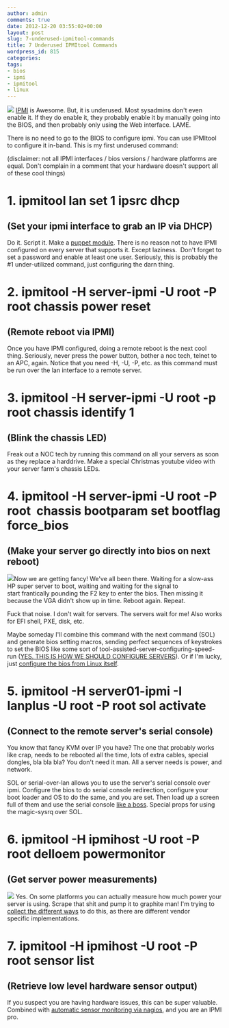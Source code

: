 ```yaml
---
author: admin
comments: true
date: 2012-12-20 03:55:02+00:00
layout: post
slug: 7-underused-ipmitool-commands
title: 7 Underused IPMItool Commands
wordpress_id: 815
categories:
tags:
- bios
- ipmi
- ipmitool
- linux
---
```


![](/uploads/interesting-ipmi-239x300.jpg)
[IPMI](http://en.wikipedia.org/wiki/Intelligent_Platform_Management_Interface) is Awesome. But, it is underused. Most sysadmins don't even enable it. If they do enable it, they probably enable it by manually going into the BIOS, and then probably only using the Web interface. LAME.

There is no need to go to the BIOS to configure ipmi. You can use IPMItool to configure it in-band. This is my first underused command:

(disclaimer: not all IPMI interfaces / bios versions / hardware platforms are equal. Don't complain in a comment that your hardware doesn't support all of these cool things)


# 1. ipmitool lan set 1 ipsrc dhcp




## (Set your ipmi interface to grab an IP via DHCP)


Do it. Script it. Make a [puppet module](https://github.com/zoide/puppet-ipmi/). There is no reason not to have IPMI configured on every server that supports it. Except laziness.  Don't forget to set a password and enable at least one user. Seriously, this is probably the #1 under-utilized command, just configuring the darn thing.


# 2. ipmitool -H server-ipmi -U root -P root chassis power reset




## (Remote reboot via IPMI)


Once you have IPMI configured, doing a remote reboot is the next cool thing. Seriously, never press the power button, bother a noc tech, telnet to an APC, again. Notice that you need -H, -U, -P, etc. as this command must be run over the lan interface to a remote server.


# 3. ipmitool -H server-ipmi -U root -p root chassis identify 1




## (Blink the chassis LED)


Freak out a NOC tech by running this command on all your servers as soon as they replace a harddrive. Make a special Christmas youtube video with your server farm's chassis LEDs.


# 4. ipmitool -H server-ipmi -U root -P root  chassis bootparam set bootflag force_bios




## (Make your server go directly into bios on next reboot)


[![](/uploads/morpheus-ipmi-300x300.jpg)](/uploads/morpheus-ipmi.jpg)Now we are getting fancy! We've all been there. Waiting for a slow-ass HP super server to boot, waiting and waiting for the signal to start frantically pounding the F2 key to enter the bios. Then missing it because the VGA didn't show up in time. Reboot again. Repeat.

Fuck that noise. I don't wait for servers. The servers wait for me! Also works for EFI shell, PXE, disk, etc.

Maybe someday I'll combine this command with the next command (SOL) and generate bios setting macros, sending perfect sequences of keystrokes to set the BIOS like some sort of tool-assisted-server-configuring-speed-run ([YES. THIS IS HOW WE SHOULD CONFIGURE SERVERS](https://www.youtube.com/watch?v=L_AerCVhoTM)). Or if I'm lucky, just [configure the bios from Linux itself](https://wiki.xkyle.com/Configuing_BIOS_From_Linux).


# 5. ipmitool -H server01-ipmi -I lanplus -U root -P root sol activate




## (Connect to the remote server's serial console)


You know that fancy KVM over IP you have? The one that probably works like crap, needs to be rebooted all the time, lots of extra cables, special dongles, bla bla bla? You don't need it man. All a server needs is power, and network.

SOL or serial-over-lan allows you to use the server's serial console over ipmi. Configure the bios to do serial console redirection, configure your boot loader and OS to do the same, and you are set. Then load up a screen full of them and use the serial console [like a boss](https://wiki.xkyle.com/IPMI_Serial_Over_Lan#Like_a_Boss). Special props for using the magic-sysrq over SOL.


# 6. ipmitool -H ipmihost -U root -P root delloem powermonitor




## (Get server power measurements)


[![](/uploads/already-killawatt-300x300.jpg)](/uploads/already-killawatt.jpg)
Yes. On some platforms you can actually measure how much power your server is using. Scrape that shit and pump it to graphite man! I'm trying to [collect the different ways](https://wiki.xkyle.com/IPMI_Power_Measurement) to do this, as there are different vendor specific implementations.


# 7. ipmitool -H ipmihost -U root -P root sensor list




## (Retrieve low level hardware sensor output)


If you suspect you are having hardware issues, this can be super valuable. Combined with [automatic sensor monitoring via nagios](http://exchange.nagios.org/directory/Plugins/Hardware/Server-Hardware/IPMI-Sensor-Monitoring-Plugin/details), and you are an IPMI pro.
